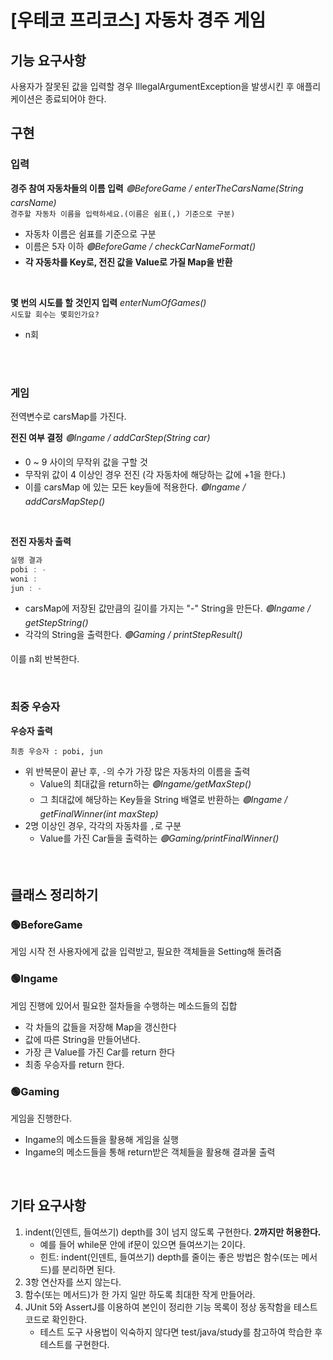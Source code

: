 # [우테코 프리코스] 자동차 경주 게임

## 기능 요구사항
사용자가 잘못된 값을 입력할 경우 IllegalArgumentException을 발생시킨 후 애플리케이션은 종료되어야 한다.

## 구현
### 입력
**경주 참여 자동차들의 이름 입력** _🟢BeforeGame / enterTheCarsName(String carsName)_ <br>
`경주할 자동차 이름을 입력하세요.(이름은 쉼표(,) 기준으로 구분)`
- 자동차 이름은 쉼표를 기준으로 구분
- 이름은 5자 이하 _🟢BeforeGame / checkCarNameFormat()_
- **각 자동차를 Key로, 전진 값을 Value로 가질 Map을 반환**

<br>

**몇 번의 시도를 할 것인지 입력** _enterNumOfGames()_ <br>
`시도할 회수는 몇회인가요?`
- n회

<br>
<br>

### 게임
전역변수로 carsMap를 가진다.

**전진 여부 결정** _🟢Ingame / addCarStep(String car)_
- 0 ~ 9 사이의 무작위 값을 구할 것 
- 무작위 값이 4 이상인 경우 전진 (각 자동차에 해당하는 값에 +1을 한다.)
- 이를 carsMap 에 있는 모든 key들에 적용한다. _🟢Ingame / addCarsMapStep()_

<br>

**전진 자동차 출력**
```java
실행 결과
pobi : -
woni : 
jun : -
```
- carsMap에 저장된 값만큼의 길이를 가지는 "-" String을 만든다. _🟢Ingame / getStepString()_
- 각각의 String을 출력한다. _🟢Gaming / printStepResult()_


이를 n회 반복한다.

<br>

### 최중 우승자
**우승자 출력**

`최종 우승자 : pobi, jun` 
- 위 반복문이 끝난 후, `-`의 수가 가장 많은 자동차의 이름을 출력
  - Value의 최대값을 return하는 _🟢Ingame/getMaxStep()_
  - 그 최대값에 해당하는 Key들을 String 배열로 반환하는 _🟢Ingame / getFinalWinner(int maxStep)_
- 2명 이상인 경우, 각각의 자동차를 `,`로 구분
  - Value를 가진 Car들을 출력하는 _🟢Gaming/printFinalWinner()_

<br>

## 클래스 정리하기

### 🟢BeforeGame
게임 시작 전 사용자에게 값을 입력받고, 필요한 객체들을 Setting해 돌려줌

### 🟢Ingame
게임 진행에 있어서 필요한 절차들을 수행하는 메소드들의 집합
- 각 차들의 값들을 저장해 Map을 갱신한다
- 값에 따른 String을 만들어낸다.
- 가장 큰 Value를 가진 Car를 return 한다
- 최종 우승자를 return 한다.

### 🟢Gaming
게임을 진행한다.
- Ingame의 메소드들을 활용해 게임을 실행
- Ingame의 메소드들을 통해 return받은 객체들을 활용해 결과물 출력

<br>

## 기타 요구사항
1. indent(인덴트, 들여쓰기) depth를 3이 넘지 않도록 구현한다. **2까지만 허용한다.**
   - 예를 들어 while문 안에 if문이 있으면 들여쓰기는 2이다.
   - 힌트: indent(인덴트, 들여쓰기) depth를 줄이는 좋은 방법은 함수(또는 메서드)를 분리하면 된다.
2. 3항 연산자를 쓰지 않는다.
3. 함수(또는 메서드)가 한 가지 일만 하도록 최대한 작게 만들어라.
4. JUnit 5와 AssertJ를 이용하여 본인이 정리한 기능 목록이 정상 동작함을 테스트 코드로 확인한다.
   - 테스트 도구 사용법이 익숙하지 않다면 test/java/study를 참고하여 학습한 후 테스트를 구현한다.

